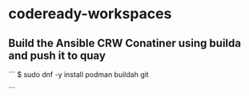 # codeready-workspaces
## Build the Ansible CRW Conatiner using builda and push it to quay 
´´´
$ sudo dnf -y install podman buildah git

´´´

